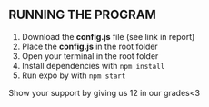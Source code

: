 ## RUNNING THE PROGRAM

1. Download the **config.js** file (see link in report)
2. Place the **config.js** in the root folder
3. Open your terminal in the root folder 
4. Install dependencies with `npm install`
5. Run expo by with `npm start`

Show your support by giving us 12 in our grades<3